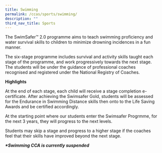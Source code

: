 ```yaml
---
title: Swimming
permalink: /ccas/sports/swimming/
description: ""
third_nav_title: Sports
---
```

<p>The SwimSafer™ 2.0 programme aims to teach swimming proficiency and water survival skills to children to minimize drowning incidences in a fun manner. </p>

<p>The six-stage programme includes survival and activity skills taught each stage of the programme, and work progressively towards the next stage. The students will be under the guidance of professional coaches recognised and registered under the National Registry of Coaches. </p>

<b>Highlights</b>

<p>At the end of each stage, each child will receive a stage completion e-certificate. After achieving the Swimsafer Gold, students will be assessed for the Endurance in Swimming Distance skills then onto to the Life Saving Awards and be certified accordingly.</p>

<p>At the starting point where our students enter the Swimsafer Progrmme, for the next 3 years, they will progress to the next levels.</p>

<p>Students may skip a stage and progress to a higher stage if the coaches feel that their skills have improved beyond the next stage.</p>

<b><i>\*Swimming CCA is currently suspended</i></b>